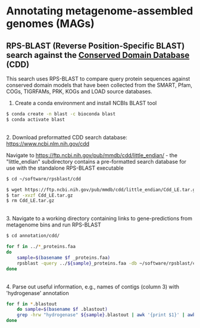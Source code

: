 # Annotating metagenome-assembled genomes (MAGs)

## RPS-BLAST (Reverse Position-Specific BLAST) search against the [Conserved Domain Database](https://www.ncbi.nlm.nih.gov/Structure/cdd/cdd_help.shtml#RPSBFtpDat) (CDD)

This search uses RPS-BLAST to compare query protein sequences against conserved domain models that have been collected from the SMART, Pfam, COGs, TIGRFAMs, PRK, KOGs and LOAD source databases.

1. Create a conda environment and install NCBIs BLAST tool

```bash
$ conda create -n blast -c bioconda blast
$ conda activate blast
```

\
2. Download preformatted CDD search database: https://www.ncbi.nlm.nih.gov/cdd 
 
Navigate to https://ftp.ncbi.nih.gov/pub/mmdb/cdd/little_endian/ - the "little_endian" subdirectory contains a pre-formatted search database for use with the standalone RPS-BLAST executable

```bash
$ cd ~/software/rpsblast/cdd

$ wget https://ftp.ncbi.nih.gov/pub/mmdb/cdd/little_endian/Cdd_LE.tar.gz
$ tar -xvzf Cdd_LE.tar.gz
$ rm Cdd_LE.tar.gz
```

\
3. Navigate to a working directory containing links to gene-predictions from metagenome bins and run RPS-BLAST

```bash
$ cd annotation/cdd/

for f in ../*_proteins.faa
do
	sample=$(basename $f _proteins.faa)
	rpsblast -query ../${sample}_proteins.faa -db ~/software/rpsblast/cdd/Cdd -out ${sample}.cdd.blastout -evalue 1e-7 -outfmt '6 qseqid sseqid sacc evalue bitscore stitle' -num_threads 40 
done
```

\
4. Parse out useful information, e.g., names of contigs (column 3) with 'hydrogenase' annotation

```bash
for f in *.blastout
	do sample=$(basename $f .blastout)
	grep -hrw "hydrogenase" ${sample}.blastout | awk '{print $1}' | awk '!seen[$0]++' > ${sample}.hydrogenase.acc.txt #last pipe removes duplicates
done
```
